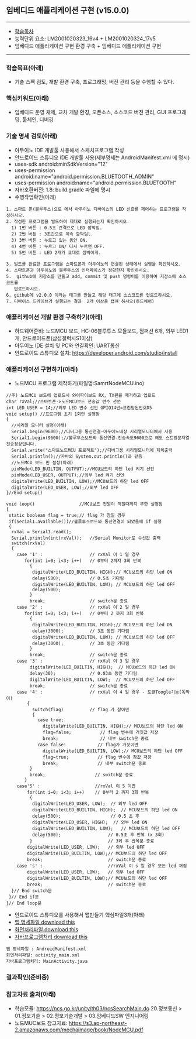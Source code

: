## 임베디드 애플리케이션 구현 (v15.0.0)
 
---

- [학습목차](https://github.com/miniplugin/human)
- 능력단위 요소: LM2001020323_16v4 + LM2001020324_17v5  
- 임베디드 애플리케이션 구현 환경 구축 + 임베디드 애플리케이션 구현

---

### 학습목표(아래)

- 기술 스펙 검토, 개발 환경 구축, 프로그래밍, 버전 관리 등을 수행할 수 있다.

### 핵심키워드(아래)

- 임베디드 운영 체제, 교차 개발 환경, 오픈소스, 소스코드 버전 관리, GUI 프로그래밍, 툴체인, 디버깅

### 기술 명세 검토(아래)

- 아두이노 IDE 개발툴 사용해서 스케치프로그램 작성
- 안드로이드 스튜디오 IDE 개발툴 사용(세부명세는 AndroidManifest.xml 에 명시)
- uses-sdk android:minSdkVersion="12"
- uses-permission android:name="android.permission.BLUETOOTH_ADMIN"
- uses-permission android:name="android.permission.BLUETOOTH"
- 자바호환버전: 1.8: build.gradle 파일에 명시
- 수행작업확인(아래)

```
1. 스마트 폰(블루투스)으로 에서 아두이노 디바이스의 LED 신호를 제어하는 프로그램을 작성하시오.
2. 작성한 프로그램을 빌드하여 제대로 실행되는지 확인하시오.
  1) 1번 버튼 : 0.5초 간격으로 LED 깜박임.
  2) 2번 버튼 : 3초간으로 계속 깜박임l.
  3) 3번 버튼 : 누르고 있는 동안 ON.
  4) 4번 버튼 : 누르고 ON/ 다시 누르면 OFF.
  5) 5번 버튼 : LED 2개가 교대로 깜박이게.

3. 빌드를 완료한 프로그램을 스마트폰과 아두이노의 연결된 상태에서 실행을 확인하시오.
4. 스마트폰과 아두이노와 블루투스의 인터페이스가 정확한지 확인하시오.
5.  github에 저장소를 만들고 add, commit 및 push 명령어를 이용하여 저장소에 소스코드를 
   업로드하시오.
6. github에 v2.0.0 이라는 태그를 만들고 해당 태그에 소스코드를 업로드하시오.
7. 디바이스 드라이브가 실행되는 결과  2개 이상을 캡쳐 하시오(하드웨어)
```

### 애플리케이션 개발 환경 구축하기(아래)

- 하드웨어준비: 노드MCU 보드, HC-06블루투스 모듈보드, 점퍼선 6개, 외부 LED1개, 안드로이드폰(삼성갤럭시S1이상)
- 아두이노 IDE 설치 및 PC와 연결확인: UART통신
- 안드로이드 스튜디오 설치: https://developer.android.com/studio/install

### 애플리케이션 구현하기(아래)

-  노드MCU 프로그램 제작하기(파일명:SamrtNodeMCU.ino)

```
//주) 노드MCU 보드에 업로드시 와이파이보드 RX, TX핀을 제거하고 업로드
char rxVal;//스마트폰->노드MCU보드 전송값 변수 선언
int LED_USER = 14;//외부 LED 변수 선언 GPIO14번=프린팅된번호D5
void setup() //프로그램 초기 1회만 실행됨
{
  //시리얼 모니터 설정(아래)
  Serial.begin(9600);//디버그용 통신연결-아두이노내장 시리얼모니터에서 사용
  Serial1.begin(9600);//불루투스보드와 통신연결-전송속도9600으로 해도 스트링문자열 전송정상입니다.
  Serial.write("스마트노드MCU 프로젝트");//디버그용 시리얼모니터에 제목출력
  Serial.println();//자바의 System.out.println()과 같음
  //노드MCU 보드 핀 설정(아래)
  pinMode(LED_BUILTIN, OUTPUT);//MCU보드의 하단 led 켜기 선언
  pinMode(LED_USER, OUTPUT);//외부 led 켜기 선언
  digitalWrite(LED_BUILTIN, LOW);//MCU보드의 하단 led OFF
  digitalWrite(LED_USER, LOW);//외부 led OFF
}//End setup()

void loop()                 //MCU보드 전원이 꺼질때까지 무한 실행됨
{
 static boolean flag = true;// flag 가 참일 경우
 if(Serial1.available())//불루투스보드와 통신연결이 되었을때 if 실행
 {
  rxVal = Serial1.read();                          
  Serial.println(int(rxVal));   //Serial Monitor로 수신값 출력
  switch(rxVal)
  {
    case '1' :                  // rxVal 이 1 일 경우
       for(int i=0; i<3; i++)   // 0부터 2까지 3회 반복
         {
          digitalWrite(LED_BUILTIN, HIGH);// MCU보드의 하단 led ON
          delay(500);           // 0.5초 기다림
          digitalWrite(LED_BUILTIN, LOW); // MCU보드의 하단 led OFF
          delay(500);
         }
         break;                 // switch문 종료
    case '2' :                  // rxVal 이 2 일 경우
       for(int i=0; i<3; i++)   // 0부터 2 까지 3회 반복
         {
          digitalWrite(LED_BUILTIN, HIGH);// MCU보드의 하단 led ON
          delay(3000);          // 3초 동안 기다림
          digitalWrite(LED_BUILTIN, LOW); // MCU보드의 하단 led OFF
          delay(3000);          // 3초 동안 기다림
         }
         break;                 // switch문 종료
    case '3' :                  // rxVal 이 3 일 경우
         digitalWrite(LED_BUILTIN, HIGH);  // MCU보드의 하단 led ON
         delay(30);             // 0.03초 동안 기다림
         digitalWrite(LED_BUILTIN, LOW);  // MCU보드의 하단 led OFF
         break;                 // switch문 종료
    case '4' :                  // rxVal 이 4 일 경우 - 토글Toogle기능(똑딱이)
        {
          switch(flag)          // flag 가 참이면 
          {
            case true;
              digitalWrite(LED_BUILTIN, HIGH);// MCU보드의 하단 led ON
              flag=false;           // flag 변수에 거짓값 저장
              break;                // 내부 switch문 종료
            case false:            // flag가 거짓이면
              digitalWrite(LED_BUILTIN, LOW);// MCU보드의 하단 led OFF
              flag=true;           // flag 변수에 참값 저장
              break;               // 내부 switch문 종료
         }
         break;                   // switch문 종료
       }
    case'5' :                     //rxVal 이 5 이면
        for(int i=0; i<3; i++)    // 0부터 2 까지 3회 반복
         {
          digitalWrite(LED_USER, LOW);  // 외부 led OFF
          digitalWrite(LED_BUILTIN, HIGH);  // MCU보드의 하단 led ON
          delay(500);                   // 0.5 초 후 
          digitalWrite(LED_USER, HIGH);  // 외부 led ON
          digitalWrite(LED_BUILTIN, LOW);   // MCU보드의 하단 led OFF
          delay(500);                  // 0.5초 후 반복 (x 3회)
         }                             // 3회 후 반목분 종료
        digitalWrite(LED_USER, LOW);   // 외부 led OFF
        digitalWrite(LED_BUILTIN, LOW);// MCU보드의 하단 led OFF
        break;                         // switch문 종료
    case 's' :                         //rxVal 이 s 일 경우 모든 led 꺼짐
        digitalWrite(LED_USER, LOW);   // 외부 led OFF
        digitalWrite(LED_BUILTIN, LOW);// MCU보드의 하단 led OFF 
        break;                         // switch문 종료
  }// End switch문
 }// End if문
}// End loop문
```

- 안드로이드 스튜디오를 사용해서 앱만들기 핵심파일3개(아래)
- [앱 명세파일 download this](git_img/AndroidManifest.xml)
- [화면처리파일 download this](git_img/activity_main.xml)
- [자바프로그램처리 download this](git_img/MainActivity.java)
  
```
앱 명세파일 : AndroidManifest.xml
화면처리파일: activity_main.xml
자바프로그램처리: MainActivity.java
```

### 결과확인(준비중)


### 참고자료 출처(아래)
- 학습모듈: https://ncs.go.kr/unity/th03/ncsSearchMain.do 20.정보통신 > 01.정보기술 > 02.정보기술개발 > 03.임베디드SW 엔지니어링
- 노드MUC보드 참고자료: https://s3.ap-northeast-2.amazonaws.com/mechaimage/book/NodeMCU.pdf